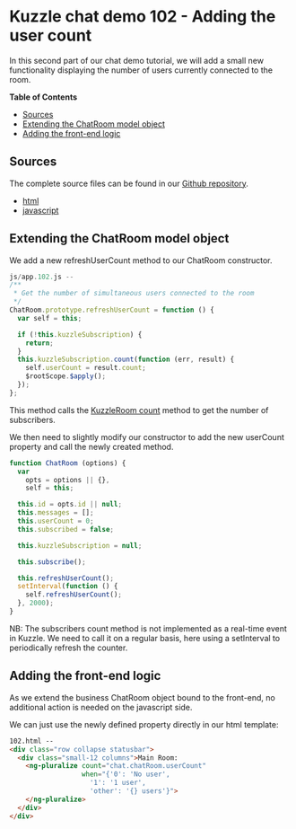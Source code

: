 # Kuzzle chat demo 102 - Adding the user count

In this second part of our chat demo tutorial, we will add a small new functionality displaying the number of users currently connected to the room.

<!-- START doctoc generated TOC please keep comment here to allow auto update -->
<!-- DON'T EDIT THIS SECTION, INSTEAD RE-RUN doctoc TO UPDATE -->
**Table of Contents**

- [Sources](#sources)
- [Extending the ChatRoom model object](#extending-the-chatroom-model-object)
- [Adding the front-end logic](#adding-the-front-end-logic)

<!-- END doctoc generated TOC please keep comment here to allow auto update -->

## Sources

The complete source files can be found in our [Github repository](https://github.com/kuzzleio/demo/tree/master/chat).

* [html](https://github.com/kuzzleio/demo/tree/master/chat/102.html)
* [javascript](https://github.com/kuzzleio/demo/tree/master/chat/js/app.102.js)

## Extending the ChatRoom model object

We add a new refreshUserCount method to our ChatRoom constructor.

```javascript
js/app.102.js --
/**
 * Get the number of simultaneous users connected to the room
 */
ChatRoom.prototype.refreshUserCount = function () {
  var self = this;

  if (!this.kuzzleSubscription) {
    return;
  }
  this.kuzzleSubscription.count(function (err, result) {
    self.userCount = result.count;
    $rootScope.$apply();
  });
};
```

This method calls the [KuzzleRoom count](http://kuzzleio.github.io/sdk-documentation/#count45) method to get the number of subscribers.

We then need to slightly modify our constructor to add the new userCount property and call the newly created method.

```javascript
function ChatRoom (options) {
  var
    opts = options || {},
    self = this;

  this.id = opts.id || null;
  this.messages = [];
  this.userCount = 0;
  this.subscribed = false;

  this.kuzzleSubscription = null;

  this.subscribe();

  this.refreshUserCount();
  setInterval(function () {
    self.refreshUserCount();
  }, 2000);
}
```

NB: The subscribers count method is not implemented as a real-time event in Kuzzle.
We need to call it on a regular basis, here using a setInterval to periodically refresh the counter.

## Adding the front-end logic

As we extend the business ChatRoom object bound to the front-end, no additional action is needed on the javascript side.

We can just use the newly defined property directly in our html template:

```html
102.html --
<div class="row collapse statusbar">
  <div class="small-12 columns">Main Room:
    <ng-pluralize count="chat.chatRoom.userCount"
                  when="{'0': 'No user',
                    '1': '1 user',
                    'other': '{} users'}">
    </ng-pluralize>
  </div>
</div>
```
